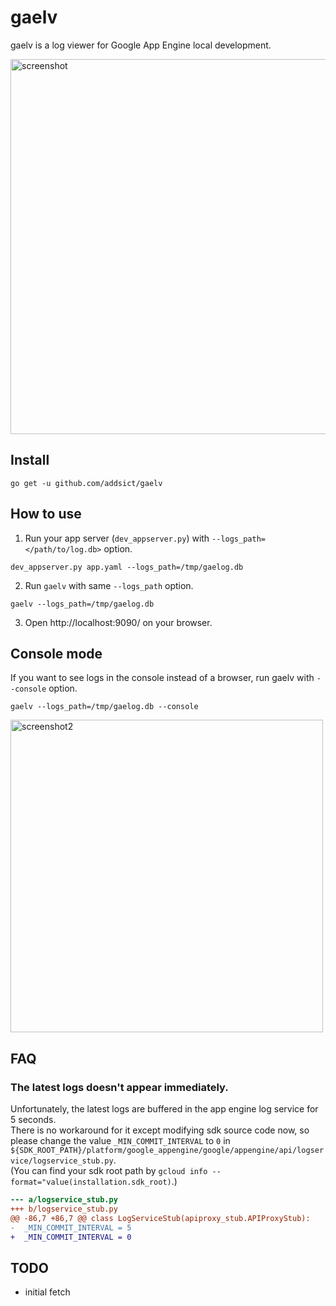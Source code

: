 # gaelv
gaelv is a log viewer for Google App Engine local development.

<img alt="screenshot" src="https://raw.github.com/addsict/gaelv/master/img/screenshot.png" width="600">

## Install
```
go get -u github.com/addsict/gaelv
```

## How to use

1. Run your app server (`dev_appserver.py`) with `--logs_path=</path/to/log.db>` option.
```
dev_appserver.py app.yaml --logs_path=/tmp/gaelog.db
```

2. Run `gaelv` with same `--logs_path` option.
```
gaelv --logs_path=/tmp/gaelog.db
```

3. Open http://localhost:9090/ on your browser.

## Console mode

If you want to see logs in the console instead of a browser, run gaelv with `--console` option.

```
gaelv --logs_path=/tmp/gaelog.db --console
```

<img alt="screenshot2" src="https://raw.github.com/addsict/gaelv/master/img/screenshot2.png" width="500">

## FAQ

### The latest logs doesn't appear immediately.

Unfortunately, the latest logs are buffered in the app engine log service for 5 seconds.  
There is no workaround for it except modifying sdk source code now, so please change the value `_MIN_COMMIT_INTERVAL` to `0` in `${SDK_ROOT_PATH}/platform/google_appengine/google/appengine/api/logservice/logservice_stub.py`.  
(You can find your sdk root path by `gcloud info --format="value(installation.sdk_root)`.)

```diff
--- a/logservice_stub.py
+++ b/logservice_stub.py
@@ -86,7 +86,7 @@ class LogServiceStub(apiproxy_stub.APIProxyStub):
-  _MIN_COMMIT_INTERVAL = 5
+  _MIN_COMMIT_INTERVAL = 0
```

## TODO

* initial fetch
